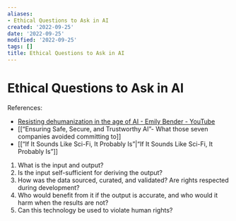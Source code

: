 ```yaml
---
aliases:
- Ethical Questions to Ask in AI
created: '2022-09-25'
date: '2022-09-25'
modified: '2022-09-25'
tags: []
title: Ethical Questions to Ask in AI
---
```


# Ethical Questions to Ask in AI

References:
- [Resisting dehumanization in the age of AI - Emily Bender - YouTube](https://www.youtube.com/watch?v=wuU-5rGPbyg)
- [[“Ensuring Safe, Secure, and Trustworthy AI”- What those seven companies avoided committing to]]
- [[“If It Sounds Like Sci-Fi, It Probably Is”|“If It Sounds Like Sci-Fi, It Probably Is”]]

1. What is the input and output?
2. Is the input self-sufficient for deriving the output?
3. How was the data sourced, curated, and validated? Are rights respected during development?
4. Who would benefit from it if the output is accurate, and who would it harm when the results are not?
5. Can this technology be used to violate human rights?
